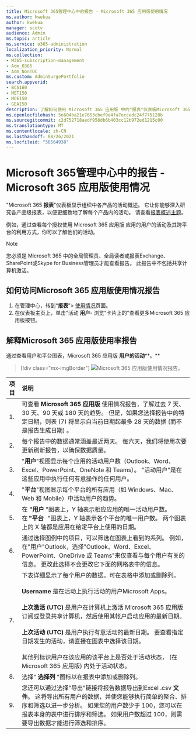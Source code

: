 ```yaml
---
title: Microsoft 365管理中心中的报告 - Microsoft 365 应用版使用情况
ms.author: kwekua
author: kwekua
manager: scotv
audience: Admin
ms.topic: article
ms.service: o365-administration
localization_priority: Normal
ms.collection:
- M365-subscription-management
- Adm_O365
- Adm_NonTOC
ms.custom: AdminSurgePortfolio
search.appverid:
- BCS160
- MET150
- MOE150
- GEA150
description: 了解如何使用 Microsoft 365 应用版 中的"报表"仪表板Microsoft 365报表报表Microsoft 365 管理中心。
ms.openlocfilehash: 5e604ba21e7653cbef9e4fa7eccedc24f775128b
ms.sourcegitcommit: c2d752718aedf958db6b403cc12b972ed1215c00
ms.translationtype: MT
ms.contentlocale: zh-CN
ms.lasthandoff: 08/26/2021
ms.locfileid: "58564938"
---
```

# <a name="microsoft-365-reports-in-the-admin-center---microsoft-365-apps-usage"></a>Microsoft 365管理中心中的报告 - Microsoft 365 应用版使用情况

"Microsoft 365 **报表**"仪表板显示组织中各产品的活动概述。 它让你能够深入研究各产品级报表，以便更细致地了解每个产品内的活动。 请查看[报表概述主题](activity-reports.md)。

 例如，通过查看每个授权使用 Microsoft 365 应用版 应用的用户的活动及其跨平台的利用方式，你可以了解他们的活动。


 > [!NOTE]
 > 您必须是 Microsoft 365 中的全局管理员、全局读者或报表Exchange、SharePoint或Skype for Business管理员才能查看报告。 此报告中不包括共享计算机激活。

## <a name="how-to-get-to-the-microsoft-365-apps-usage-report"></a>如何访问Microsoft 365 应用版使用情况报告

1. 在管理中心，转到“**报表**”\> <a href="https://go.microsoft.com/fwlink/p/?linkid=2074756" target="_blank">使用情况</a>页面。 
2. 在仪表板主页上，单击"活动 **用户**- 浏览"卡片上的"查看更多Microsoft 365 应用版按钮。

## <a name="interpret-the-microsoft-365-apps-usage-report"></a>解释Microsoft 365 应用版使用率报告

通过查看用户和平台图表，Microsoft 365 应用版 **用户的活动****。**

> [!div class="mx-imgBorder"]
> ![Microsoft 365 应用版使用情况报告。](../../media/0bcf67e6-a6e4-4109-a215-369f9f20ad84.png)

|项目|说明|
 |:-----|:-----|
 |1. <br/> |可查看 **Microsoft 365 应用版** 使用情况报告，了解过去 7 天、30 天、90 天或 180 天的趋势。 但是，如果您选择报告中的特定日期，则表 (7) 将显示自当前日期起最多 28 天的数据 (而不是报告生成日期) 。 <br/> |
 |2. <br/> |每个报告中的数据通常涵盖最近两天。 每六天，我们将使用次要更新刷新报告，以确保数据质量。 <br/> |
 |3. <br/> |"**用户**"视图显示每个应用的活动用户数（Outlook、Word、Excel、PowerPoint、OneNote 和 Teams）。 "活动用户"是在这些应用中执行任何有意操作的任何用户。 <br/> |
 |4. <br/> |"**平台**"视图显示每个平台的所有应用（如 Windows、Mac、Web 和 Mobile）中活动用户的趋势。 <br/> |
 |5.<br/>|在 **"用户** "图表上，Y 轴表示相应应用的唯一活动用户数。 在 **"平台**   "图表上，Y 轴表示各个平台的唯一用户数。 两个图表上的 X 轴都是应用在给定平台上使用的日期。<br/>|
 6.<br/>|通过选择图例中的项目，可以筛选在图表上看到的系列。 例如，在"用户"Outlook，选择"Outlook、Word、Excel、PowerPoint、OneDrive 或 Teams"来仅查看与每个用户有关的信息。 更改此选择不会更改它下面的网格表中的信息。|
 |7.<br/>|下表详细显示了每个用户的数据。可在表格中添加或删除列。  <br/><br/>**Username** 是在活动上执行活动的用户Microsoft Apps。<br><br/>**上次激活 (UTC)** 是用户在计算机上激活 Microsoft 365 应用版 订阅或登录共享计算机，然后使用其帐户启动应用的最新日期。 <br/><br/>**上次活动 (UTC)** 是用户执行有意活动的最新日期。 要查看指定日期发生的活动，请直接在图表中选择该日期。<br/><br/>其他列标识用户在该应用的该平台上是否处于活动状态， (在Microsoft 365 应用版) 内处于活动状态。 |
 |8.<br/>|选择" **选择列** "图标以在报表中添加或删除列。|
 |9.<br/>|您还可以通过选择"导出"链接将报告数据导出到Excel .csv **文件**。 这将导出所有用户的数据，并使您能够执行简单的聚合、排序和筛选以进一步分析。 如果您的用户数少于 100，您可以在报表本身的表中进行排序和筛选。 如果用户数超过 100，则需要导出数据才能进行筛选和排序。|
